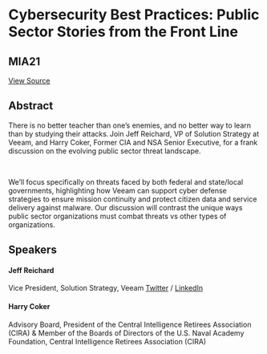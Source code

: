 # Cybersecurity Best Practices: Public Sector Stories from the Front Line
## MIA21
[View Source](https://connect.veeam.com/flow/veeam/veeamon2023/attendeeportal/page/sessioncatalog/session/1678314163673001by45)

## Abstract
There is no better teacher than one’s enemies, and no better way to learn than by studying their attacks. Join Jeff Reichard, VP of Solution Strategy at Veeam, and Harry Coker, Former CIA and NSA Senior Executive, for a frank discussion on the evolving public sector threat landscape.

 

We’ll focus specifically on threats faced by both federal and state/local governments, highlighting how Veeam can support cyber defense strategies to ensure mission continuity and protect citizen data and service delivery against malware. Our discussion will contrast the unique ways public sector organizations must combat threats vs other types of organizations.


## Speakers
#### Jeff Reichard
Vice President, Solution Strategy, Veeam
[Twitter](https://twitter.com/jeffreichard) / [LinkedIn](https://www.linkedin.com/in/jeffreichard/)
#### Harry Coker
Advisory Board, President of the Central Intelligence Retirees Association (CIRA) & Member of the Boards of Directors of the U.S. Naval Academy Foundation, Central Intelligence Retirees Association (CIRA)
